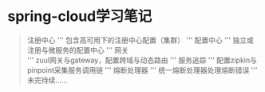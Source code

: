 # spring-cloud学习笔记
> 注册中心 
'''
  包含高可用下的注册中心配置（集群）
'''
> 配置中心 
'''
  独立或注册与微服务的配置中心
'''
> 网关  
'''
  zuul网关与gateway，配置跨域与动态路由
'''
> 服务追踪 
'''
  配置zipkin与pinpoint采集服务调用链
'''
> 熔断处理器
'''
  统一熔断处理器处理熔断错误
'''
  未完待续......


